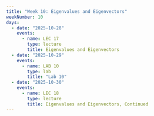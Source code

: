```yaml
---
title: "Week 10: Eigenvalues and Eigenvectors"
weekNumber: 10
days:
  - date: "2025-10-28"
    events:
      - name: LEC 17
        type: lecture
        title: Eigenvalues and Eigenvectors
  - date: "2025-10-29"
    events:
      - name: LAB 10
        type: lab
        title: "Lab 10"
  - date: "2025-10-30"
    events:
      - name: LEC 18
        type: lecture
        title: Eigenvalues and Eigenvectors, Continued
---
```


